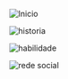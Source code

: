 ![Inicio](https://user-images.githubusercontent.com/52088299/85337114-41d8db80-b4b6-11ea-97f5-988aea499798.jpeg)

![historia](https://user-images.githubusercontent.com/52088299/85337121-48ffe980-b4b6-11ea-8906-a46542b1e846.jpeg)


![habilidade](https://user-images.githubusercontent.com/52088299/85337135-51582480-b4b6-11ea-8382-c2ef105d149b.jpeg)

![rede social](https://user-images.githubusercontent.com/52088299/85337154-5917c900-b4b6-11ea-9b2b-f50b2462e107.jpeg)

